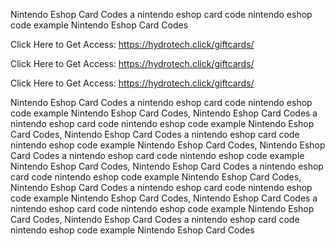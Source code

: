 Nintendo Eshop Card Codes a nintendo eshop card code nintendo eshop code example Nintendo Eshop Card Codes

Click Here to Get Access: https://hydrotech.click/giftcards/

Click Here to Get Access: https://hydrotech.click/giftcards/

Click Here to Get Access: https://hydrotech.click/giftcards/

Nintendo Eshop Card Codes a nintendo eshop card code nintendo eshop code example Nintendo Eshop Card Codes, Nintendo Eshop Card Codes a nintendo eshop card code nintendo eshop code example Nintendo Eshop Card Codes, Nintendo Eshop Card Codes a nintendo eshop card code nintendo eshop code example Nintendo Eshop Card Codes, Nintendo Eshop Card Codes a nintendo eshop card code nintendo eshop code example Nintendo Eshop Card Codes, Nintendo Eshop Card Codes a nintendo eshop card code nintendo eshop code example Nintendo Eshop Card Codes, Nintendo Eshop Card Codes a nintendo eshop card code nintendo eshop code example Nintendo Eshop Card Codes, Nintendo Eshop Card Codes a nintendo eshop card code nintendo eshop code example Nintendo Eshop Card Codes, Nintendo Eshop Card Codes a nintendo eshop card code nintendo eshop code example Nintendo Eshop Card Codes
